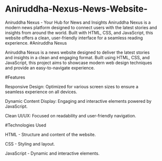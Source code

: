 # Aniruddha-Nexus-News-Website-
Aniruddha Nexus - Your Hub for News and Insights  Aniruddha Nexus is a modern news platform designed to connect users with the latest stories and insights from around the world. Built with HTML, CSS, and JavaScript, this website offers a clean, user-friendly interface for a seamless reading experience. 
#Aniruddha Nexus

Aniruddha Nexus is a news website designed to deliver the latest stories and insights in a clean and engaging format. Built using HTML, CSS, and JavaScript, this project aims to showcase modern web design techniques and provide an easy-to-navigate experience.

#Features

Responsive Design: Optimized for various screen sizes to ensure a seamless experience on all devices.

Dynamic Content Display: Engaging and interactive elements powered by JavaScript.

Clean UI/UX: Focused on readability and user-friendly navigation.

#Technologies Used

HTML - Structure and content of the website.

CSS - Styling and layout.

JavaScript - Dynamic and interactive elements.

